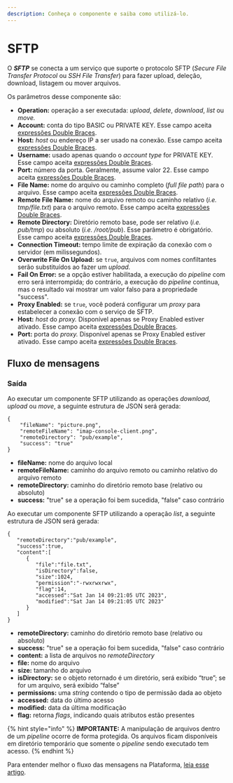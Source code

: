 ```yaml
---
description: Conheça o componente e saiba como utilizá-lo.
---
```


# SFTP

O _**SFTP**_ se conecta a um serviço que suporte o protocolo SFTP (_Secure File Transfer Protocol_ ou _SSH File Transfer_) para fazer upload, deleção, download, listagem ou mover arquivos.

Os parâmetros desse componente são:

* **Operation:** operação a ser executada: _upload_, _delete_, _download_, _list_ ou _move._
* **Account:** conta do tipo BASIC ou PRIVATE KEY. Esse campo aceita [expressões Double Braces](../../build/double-braces/).
* **Host:** _host_ ou endereço IP a ser usado na conexão. Esse campo aceita [expressões Double Braces](../../build/double-braces/).
* **Username:** usado apenas quando o _account type_ for PRIVATE KEY.  Esse campo aceita [expressões Double Braces](../../build/double-braces/).
* **Port:** número da porta. Geralmente, assume valor 22.  Esse campo aceita [expressões Double Braces](../../build/double-braces/).
* **File Name:** nome do arquivo ou caminho completo (_full file path_) para o arquivo.  Esse campo aceita [expressões Double Braces](../../build/double-braces/).
* **Remote File Name:** nome do arquivo remoto ou caminho relativo (_i.e. tmp/file.txt_) para o arquivo remoto.  Esse campo aceita [expressões Double Braces](../../build/double-braces/).
* **Remote Directory:** Diretório remoto base, pode ser relativo (_i.e. pub/tmp_) ou absoluto (_i.e. /root/pub_).  Esse parâmetro é obrigatório. Esse campo aceita [expressões Double Braces](../../build/double-braces/).
* **Connection Timeout:** tempo limite de expiração da conexão com o servidor (em milissegundos).
* **Overwrite File On Upload:** se `true`, arquivos com nomes confiltantes serão substituídos ao fazer um _upload._
* **Fail On Error:** se a opção estiver habilitada, a execução do _pipeline_ com erro será interrompida; do contrário, a execução do _pipeline_ continua, mas o resultado vai mostrar um valor falso para a propriedade "success".
* **Proxy Enabled:** se `true`, você poderá configurar um _proxy_ para estabelecer a conexão com o serviço de SFTP.
* **Host:** _host_ do _proxy._ Disponível apenas se Proxy Enabled estiver ativado. Esse campo aceita [expressões Double Braces](../../build/double-braces/).
* **Port:** porta do _proxy._ Disponível apenas se Proxy Enabled estiver ativado. Esse campo aceita [expressões Double Braces](../../build/double-braces/).

## **Fluxo de mensagens** <a href="#fluxo-de-mensagens" id="fluxo-de-mensagens"></a>

### **Saída**

Ao executar um componente SFTP utilizando as operações _download, upload_ ou _move_, a seguinte estrutura de JSON será gerada:

```
{
    "fileName": "picture.png",
    "remoteFileName": "imap-console-client.png",
    "remoteDirectory": "pub/example",
    "success": "true"
}
```

* **fileName:** nome do arquivo local
* **remoteFileName:** caminho do arquivo remoto ou caminho relativo do arquivo remoto
* **remoteDirectory:** caminho do diretório remoto base (relativo ou absoluto)
* **success:** "true" se a operação foi bem sucedida, "false" caso contrário

Ao executar um componente SFTP utilizando a operação _list_, a seguinte estrutura de JSON será gerada:

```
{
   "remoteDirectory":"pub/example",
   "success":true,
   "content":[
      {
         "file":"file.txt",
         "isDirectory":false,
         "size":1024,
         "permission":"-rwxrwxrwx",
         "flag":14,
         "accessed":"Sat Jan 14 09:21:05 UTC 2023",
         "modified":"Sat Jan 14 09:21:05 UTC 2023"
      }
   ]
}
```

* **remoteDirectory:** caminho do diretório remoto base (relativo ou absoluto)
* **success:** "true" se a operação foi bem sucedida, "false" caso contrário
* **content:** a lista de arquivos no _remoteDirectory_
* **file:** nome do arquivo
* **size:** tamanho do arquivo
* **isDirectory:** se o objeto retornado é um diretório, será exibido “true”; se for um arquivo, será exibido “false”
* **permissions:** uma _string_ contendo o tipo de permissão dada ao objeto
* **accessed:** data do último acesso
* **modified:** data da última modificação
* **flag:** retorna _flags_, indicando quais atributos estão presentes

{% hint style="info" %}
**IMPORTANTE:** A manipulação de arquivos dentro de um _pipeline_ ocorre de forma protegida. Os arquivos ficam disponíveis em diretório temporário que somente o _pipeline_ sendo executado tem acesso.
{% endhint %}

Para entender melhor o fluxo das mensagens na Plataforma, [leia esse artigo](../../build/pipelines/processamento-de-mensagens.md).
